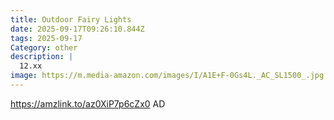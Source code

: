 ```yaml
---
title: Outdoor Fairy Lights
date: 2025-09-17T09:26:10.844Z
tags: 2025-09-17
Category: other
description: |
  12.xx
image: https://m.media-amazon.com/images/I/A1E+F-0Gs4L._AC_SL1500_.jpg
---
```

https://amzlink.to/az0XiP7p6cZx0
AD